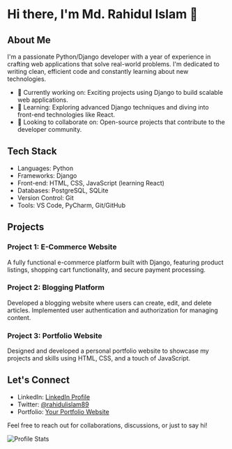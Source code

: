 # Hi there, I'm Md. Rahidul Islam 👋

## About Me
I'm a passionate Python/Django developer with a year of experience in crafting web applications that solve real-world problems. I'm dedicated to writing clean, efficient code and constantly learning about new technologies.

- 💼 Currently working on: Exciting projects using Django to build scalable web applications.
- 🌱 Learning: Exploring advanced Django techniques and diving into front-end technologies like React.
- 🚀 Looking to collaborate on: Open-source projects that contribute to the developer community.

## Tech Stack
- Languages: Python
- Frameworks: Django
- Front-end: HTML, CSS, JavaScript (learning React)
- Databases: PostgreSQL, SQLite
- Version Control: Git
- Tools: VS Code, PyCharm, Git/GitHub

## Projects
### Project 1: E-Commerce Website
A fully functional e-commerce platform built with Django, featuring product listings, shopping cart functionality, and secure payment processing.

### Project 2: Blogging Platform
Developed a blogging website where users can create, edit, and delete articles. Implemented user authentication and authorization for managing content.

### Project 3: Portfolio Website
Designed and developed a personal portfolio website to showcase my projects and skills using HTML, CSS, and a touch of JavaScript.

## Let's Connect
- LinkedIn: [LinkedIn Profile](https://www.linkedin.com/in/rahidulislam2023)
- Twitter: [@rahidulislam89](https://twitter.com/rahidulislam89)
- Portfolio: [Your Portfolio Website](https://www.your-portfolio-website.com)

Feel free to reach out for collaborations, discussions, or just to say hi!

![Profile Stats](https://github-readme-stats.vercel.app/api?username=your-username&show_icons=true&count_private=true&hide_title=true)


